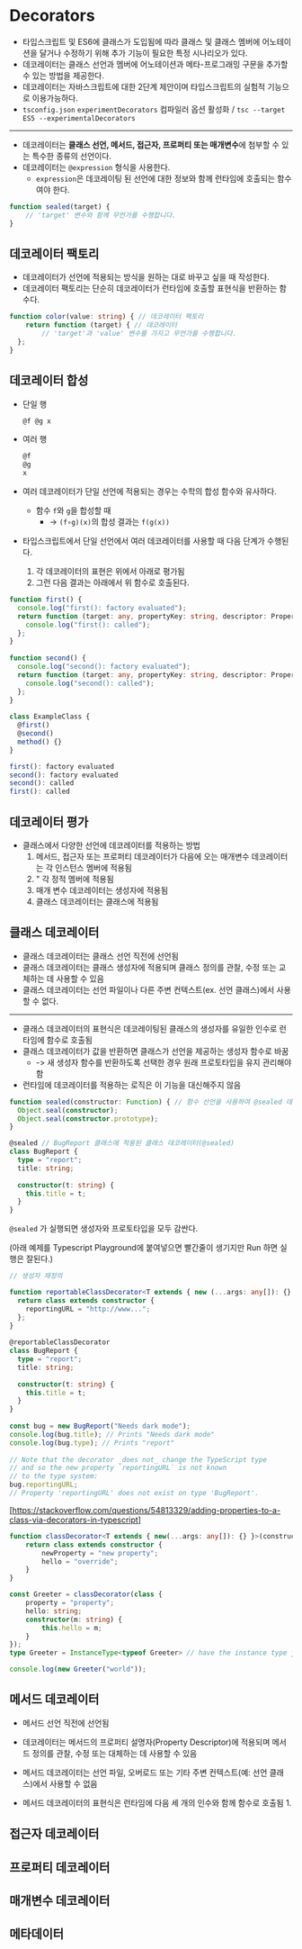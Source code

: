 # Decorators

- 타입스크립트 및 ES6에 클래스가 도입됨에 따라 클래스 및 클래스 멤버에 어노테이션을 달거나 수정하기 위해 추가 기능이 필요한 특정 시나리오가 있다.
- 데코레이터는 클래스 선언과 멤버에 어노테이션과 메타-프로그래밍 구문을 추가할 수 있는 방법을 제공한다.
- 데코레이터는 자바스크립트에 대한 2단계 제안이며 타입스크립트의 실험적 기능으로 이용가능하다.
- `tsconfig.json` `experimentDecorators` 컴파일러 옵션 활성화 / `tsc --target ES5 --experimentalDecorators`

---

- 데코레이터는 **클래스 선언, 메서드, 접근자, 프로퍼티 또는 매개변수**에 첨부할 수 있는 특수한 종류의 선언이다.
- 데코레이터는 `@expression` 형식을 사용한다.
  - `expression`은 데코레이팅 된 선언에 대한 정보와 함께 런타임에 호출되는 함수여야 한다.

```typescript
function sealed(target) {
    // 'target' 변수와 함께 무언가를 수행합니다.
}
```

## 데코레이터 팩토리

- 데코레이터가 선언에 적용되는 방식을 원하는 대로 바꾸고 싶을 때 작성한다.
- 데코레이터 팩토리는 단순히 데코레이터가 런타임에 호출할 표현식을 반환하는 함수다.

```typescript
function color(value: string) { // 데코레이터 팩토리
    return function (target) { // 데코레이터
        // 'target'과 'value' 변수를 가지고 무언가를 수행합니다.
  };
}
```

## 데코레이터 합성

- 단일 행

    ```javascript
    @f @g x
    ```

- 여러 행

    ```javascript
    @f
    @g
    x
    ```

- 여러 데코레이터가 단일 선언에 적용되는 경우는 수학의 합성 함수와 유사하다.
  - 함수 `f`와 `g`을 합성할 때
    - -> `(f∘g)(x)`의 합성 결과는 `f(g(x))`

- 타입스크립트에서 단일 선언에서 여러 데코레이터를 사용할 때 다음 단계가 수행된다.
  1. 각 데코레이터의 표현은 위에서 아래로 평가됨
  2. 그런 다음 결과는 아래에서 위 함수로 호출된다.

```typescript
function first() {
  console.log("first(): factory evaluated");
  return function (target: any, propertyKey: string, descriptor: PropertyDescriptor) {
    console.log("first(): called");
  };
}
 
function second() {
  console.log("second(): factory evaluated");
  return function (target: any, propertyKey: string, descriptor: PropertyDescriptor) {
    console.log("second(): called");
  };
}
 
class ExampleClass {
  @first()
  @second()
  method() {}
}
```

```javascript
first(): factory evaluated
second(): factory evaluated
second(): called
first(): called
```

## 데코레이터 평가

- 클래스에서 다양한 선언에 데코레이터를 적용하는 방법
  1. 메서드, 접근자 또는 프로퍼티 데코레이터가 다음에 오는 매개변수 데코레이터는 각 인스턴스 멤버에 적용됨
  2. " 각 정적 멤버에 적용됨
  3. 매개 변수 데코레이터는 생성자에 적용됨
  4. 클래스 데코레이터는 클래스에 적용됨

## 클래스 데코레이터

- 클래스 데코레이터는 클래스 선언 직전에 선언됨
- 클래스 데코레이터는 클래스 생성자에 적용되며 클래스 정의를 관찰, 수정 또는 교체하는 데 사용할 수 있음
- 클래스 데코레이터는 선언 파일이나 다른 주변 컨텍스트(ex. 선언 클래스)에서 사용할 수 없다.

---

- 클래스 데코레이터의 표현식은 데코레이팅된 클래스의 생성자를 유일한 인수로 런타임에 함수로 호출됨
- 클래스 데코레이터가 값을 반환하면 클래스가 선언을 제공하는 생성자 함수로 바꿈
  - -> 새 생성자 함수를 반환하도록 선택한 경우 원래 프로토타입을 유지 관리해야 함
- 런타임에 데코레이터를 적용하는 로직은 이 기능을 대신해주지 않음
  
```typescript
function sealed(constructor: Function) { // 함수 선언을 사용하여 @sealed 데코레이터 정의
  Object.seal(constructor);
  Object.seal(constructor.prototype);
}

@sealed // BugReport 클래스에 적용된 클래스 데코레이터(@sealed)
class BugReport {
  type = "report";
  title: string;
 
  constructor(t: string) {
    this.title = t;
  }
}
```

`@sealed` 가 실행되면 생성자와 프로토타입을 모두 감싼다.

(아래 예제를 Typescript Playground에 붙여넣으면 빨간줄이 생기지만 Run 하면 실행은 잘된다.)

```typescript
// 생성자 재정의

function reportableClassDecorator<T extends { new (...args: any[]): {} }>(constructor) {
  return class extends constructor {
    reportingURL = "http://www...";
  };
}
 
@reportableClassDecorator
class BugReport {
  type = "report";
  title: string;
 
  constructor(t: string) {
    this.title = t;
  }
}
 
const bug = new BugReport("Needs dark mode");
console.log(bug.title); // Prints "Needs dark mode"
console.log(bug.type); // Prints "report"
 
// Note that the decorator _does not_ change the TypeScript type
// and so the new property `reportingURL` is not known
// to the type system:
bug.reportingURL;
// Property 'reportingURL' does not exist on type 'BugReport'.
```

[https://stackoverflow.com/questions/54813329/adding-properties-to-a-class-via-decorators-in-typescript]

```typescript
function classDecorator<T extends { new(...args: any[]): {} }>(constructor: T) {
    return class extends constructor {
        newProperty = "new property";
        hello = "override";
    }
}

const Greeter = classDecorator(class {
    property = "property";
    hello: string;
    constructor(m: string) {
        this.hello = m;
    }
});
type Greeter = InstanceType<typeof Greeter> // have the instance type just as if we were to declare a class

console.log(new Greeter("world"));
```

## 메서드 데코레이터

- 메서드 선언 직전에 선언됨
- 데코레이터는 메서드의 프로퍼티 설명자(Property Descriptor)에 적용되며 메서드 정의를 관찰, 수정 또는 대체하는 데 사용할 수 있음
- 메서드 데코레이터는 선언 파일, 오버로드 또는 기타 주변 컨텍스트(예: 선언 클래스)에서 사용할 수 없음

- 메서드 데코레이터의 표현식은 런타임에 다음 세 개의 인수와 함께 함수로 호출됨
  1. 

## 접근자 데코레이터

## 프로퍼티 데코레이터

## 매개변수 데코레이터

## 메타데이터
